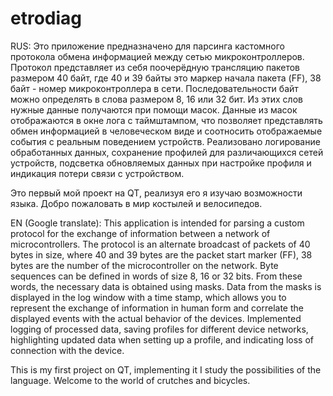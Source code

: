 # etrodiag
RUS: Это приложение предназначено для парсинга кастомного протокола обмена информацией между сетью микроконтроллеров. 
Протокол представляет из себя поочерёдную трансляцию пакетов размером 40 байт, где 40 и 39 байты это маркер начала пакета (FF), 38 байт - номер микроконтроллера в сети.
Последовательности байт можно определять в слова размером 8, 16 или 32 бит.
Из этих слов нужные данные получаются при помощи масок.
Данные из масок отображаются в окне лога с таймштампом, что позволяет представлять обмен информацией в человеческом виде и соотносить отображаемые события с реальным поведением устройств.
Реализовано логирование обработанных данных, сохранение профилей для различающихся сетей устройств, подсветка обновляемых данных при настройке профиля и индикация потери связи с устройством.

Это первый мой проект на QT, реализуя его я изучаю возможности языка. Добро пожаловать в мир костылей и велосипедов.

EN (Google translate): This application is intended for parsing a custom protocol for the exchange of information between a network of microcontrollers.
The protocol is an alternate broadcast of packets of 40 bytes in size, where 40 and 39 bytes are the packet start marker (FF), 38 bytes are the number of the microcontroller on the network.
Byte sequences can be defined in words of size 8, 16 or 32 bits.
From these words, the necessary data is obtained using masks.
Data from the masks is displayed in the log window with a time stamp, which allows you to represent the exchange of information in human form and correlate the displayed events with the actual behavior of the devices.
Implemented logging of processed data, saving profiles for different device networks, highlighting updated data when setting up a profile, and indicating loss of connection with the device.

This is my first project on QT, implementing it I study the possibilities of the language. Welcome to the world of crutches and bicycles.
